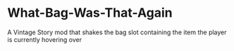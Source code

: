 # What-Bag-Was-That-Again
A Vintage Story mod that shakes the bag slot containing the item the player is currently hovering over
